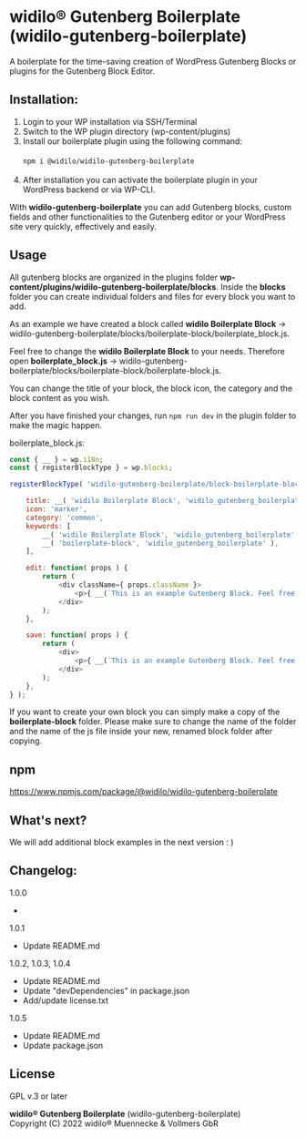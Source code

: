 # widilo® Gutenberg Boilerplate (widilo-gutenberg-boilerplate)

A boilerplate for the time-saving creation of WordPress Gutenberg Blocks or plugins for the Gutenberg Block Editor.

## Installation:

1. Login to your WP installation via SSH/Terminal
2. Switch to the WP plugin directory (wp-content/plugins)
3. Install our boilerplate plugin using the following command:<br><br>
   `npm i @widilo/widilo-gutenberg-boilerplate` <br><br>
4. After installation you can activate the boilerplate plugin in your WordPress backend or via WP-CLI.

With **widilo-gutenberg-boilerplate** you can add Gutenberg blocks, custom fields and other functionalities to the Gutenberg editor or your WordPress site very quickly, effectively and easily.

## Usage

All gutenberg blocks are organized in the plugins folder **wp-content/plugins/widilo-gutenberg-boilerplate/blocks**. Inside the **blocks** folder you can create individual folders and files for every block you want to add.

As an example we have created a block called **widilo Boilerplate Block** -> widilo-gutenberg-boilerplate/blocks/boilerplate-block/boilerplate_block.js. 

Feel free to change the **widilo Boilerplate Block** to your needs. Therefore open **boilerplate_block.js** -> widilo-gutenberg-boilerplate/blocks/boilerplate-block/boilerplate-block.js. 

You can change the title of your block, the block icon, the category and the block content as you wish.

After you have finished your changes, run `npm run dev` in the plugin folder to make the magic happen.

boilerplate_block.js:
```javascript
const { __ } = wp.i18n; 
const { registerBlockType } = wp.blocks; 

registerBlockType( 'widilo-gutenberg-boilerplate/block-boilerplate-block', {

    title: __( 'widilo Boilerplate Block', 'widilo_gutenberg_boilerplate' ), 
    icon: 'marker', 
    category: 'common', 
    keywords: [
        __( 'widilo Boilerplate Block', 'widilo_gutenberg_boilerplate' ),
        __( 'boilerplate-block', 'widilo_gutenberg_boilerplate' ),
    ],

    edit: function( props ) {
        return (
            <div className={ props.className }>
                <p>{ __(`This is an example Gutenberg Block. Feel free to change it to your needs. Therefore open your plugins folder -> widilo-gutenberg-boilerplate -> blocks -> boilerplate-block -> boilerplate-block.js. You can change the title of your block, the block icon, the category and the block content as you wish. After you have finished your changes, run 'npm run dev' in the plugin folder to make the magic happen.`, 'widilo_gutenberg_boilerplate') }</p>
            </div>
        );
    },

    save: function( props ) {
        return (
            <div>
                <p>{ __(`This is an example Gutenberg Block. Feel free to change it to your needs. Therefore open your plugins folder -> widilo-gutenberg-boilerplate -> blocks -> boilerplate-block -> boilerplate-block.js. You can change the title of your block, the block icon, the category and the block content as you wish. After you have finished your changes, run 'npm run dev' in the plugin folder to make the magic happen.`, 'widilo_gutenberg_boilerplate') }</p>
            </div>
        );
    },
} );
```

If you want to create your own block you can simply make a copy of the **boilerplate-block** folder. Please make sure to change the name of the folder and the name of the js file inside your new, renamed block folder after copying.

## npm

https://www.npmjs.com/package/@widilo/widilo-gutenberg-boilerplate

## What's next?

We will add additional block examples in the next version : )
   
## Changelog:

1.0.0

- 

1.0.1

- Update README.md

1.0.2, 1.0.3, 1.0.4

- Update README.md
- Update "devDependencies" in package.json 
- Add/update license.txt

1.0.5

- Update README.md
- Update package.json 

## License

GPL v.3 or later

**widilo® Gutenberg Boilerplate** (widilo-gutenberg-boilerplate) <br>
Copyright (C) 2022 widilo® Muennecke & Vollmers GbR
